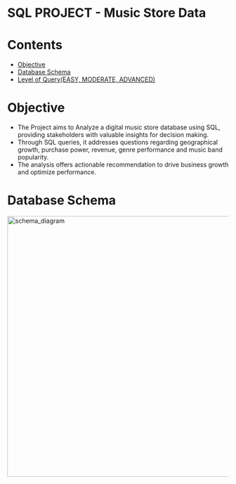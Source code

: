 <h1>SQL PROJECT - Music Store Data</h1>

<h1>Contents</h1>
<ul>
  <li><a href="#Objective">Objective</a></li>
  <li><a href="#DatabaseSchema">Database Schema</a></li>
  <li><a href="#LevelofQuery">Level of Query(EASY, MODERATE, ADVANCED)</a></li>
</ul>

<h1><a name="Objective">Objective</a></h1>
<p>
  
  - The Project aims to Analyze a digital music store database using SQL, providing stakeholders with valuable insights for decision making.
  - Through SQL queries, it addresses questions regarding geographical growth, purchase power, revenue, genre performance and music band popularity.
  - The analysis offers actionable recommendation to drive business growth and optimize performance. 
</p>

<h1><a name="DatabaseSchema">Database Schema</a></h1>

<img width="594" alt="schema_diagram" src="https://github.com/singhadarsh9191/Music_Store_SQL-/assets/135518627/d457813e-a9ab-43ef-b494-ed2e535ea41a">

